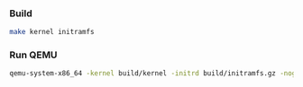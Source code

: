 ### Build
```sh
make kernel initramfs
```

### Run QEMU
```sh
qemu-system-x86_64 -kernel build/kernel -initrd build/initramfs.gz -nographic -append "console=ttyS0"
```

